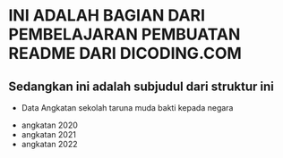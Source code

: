 # INI ADALAH BAGIAN DARI PEMBELAJARAN PEMBUATAN README DARI DICODING.COM

Sedangkan ini adalah subjudul dari struktur ini
--
* Data Angkatan sekolah taruna muda bakti kepada negara
- angkatan 2020
- angkatan 2021
- angkatan 2022
